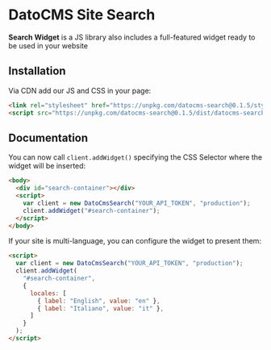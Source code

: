 DatoCMS Site Search
===============

**Search Widget** is a JS library also includes a full-featured widget ready to be used in your website

## Installation

Via CDN add our JS and CSS in your page:

```html
<link rel="stylesheet" href="https://unpkg.com/datocms-search@0.1.5/styles/index.css" />
<script src="https://unpkg.com/datocms-search@0.1.5/dist/datocms-search.widget.js"></script>
```

## Documentation

You can now call `client.addWidget()` specifying the CSS Selector where the widget will be inserted:

```html
<body>
  <div id="search-container"></div>
  <script>
    var client = new DatoCmsSearch("YOUR_API_TOKEN", "production");
    client.addWidget("#search-container");
  </script>
</body>
```

If your site is multi-language, you can configure the widget to present them:

```html
<script>
  var client = new DatoCmsSearch("YOUR_API_TOKEN", "production");
  client.addWidget(
    "#search-container",
    {
      locales: [
        { label: "English", value: "en" },
        { label: "Italiano", value: "it" },
      ]
    }
  );
</script>
```

